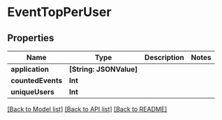 # EventTopPerUser

## Properties
Name | Type | Description | Notes
------------ | ------------- | ------------- | -------------
**application** | **[String: JSONValue]** |  | 
**countedEvents** | **Int** |  | 
**uniqueUsers** | **Int** |  | 

[[Back to Model list]](../README.md#documentation-for-models) [[Back to API list]](../README.md#documentation-for-api-endpoints) [[Back to README]](../README.md)


